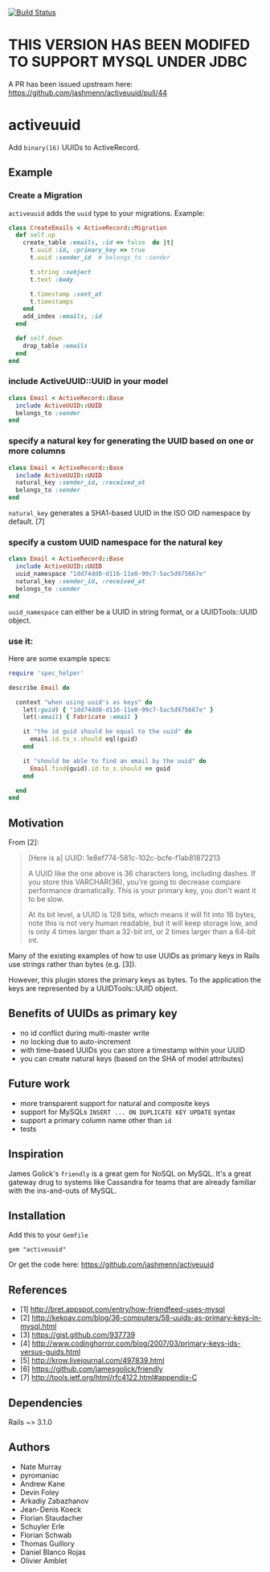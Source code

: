[![Build Status](https://travis-ci.org/jashmenn/activeuuid.png)](http://travis-ci.org/jashmenn/activeuuid)


# THIS VERSION HAS BEEN MODIFED TO SUPPORT MYSQL UNDER JDBC

A PR has been issued upstream here: https://github.com/jashmenn/activeuuid/pull/44

# activeuuid

Add `binary(16)` UUIDs to ActiveRecord.

## Example

### Create a Migration

`activeuuid` adds the `uuid` type to your migrations. Example:

```ruby
class CreateEmails < ActiveRecord::Migration
  def self.up
    create_table :emails, :id => false  do |t|
      t.uuid :id, :primary_key => true
      t.uuid :sender_id  # belongs_to :sender

      t.string :subject
      t.text :body

      t.timestamp :sent_at
      t.timestamps
    end
    add_index :emails, :id
  end

  def self.down
    drop_table :emails
  end
end
```

### include ActiveUUID::UUID in your model

```ruby
class Email < ActiveRecord::Base
  include ActiveUUID::UUID
  belongs_to :sender
end
```

### specify a natural key for generating the UUID based on one or more columns
```ruby
class Email < ActiveRecord::Base
  include ActiveUUID::UUID
  natural_key :sender_id, :received_at
  belongs_to :sender
end
```

`natural_key` generates a SHA1-based UUID in the ISO OID namespace by default. [7]

### specify a custom UUID namespace for the natural key
```ruby
class Email < ActiveRecord::Base
  include ActiveUUID::UUID
  uuid_namespace "1dd74dd0-d116-11e0-99c7-5ac5d975667e"
  natural_key :sender_id, :received_at
  belongs_to :sender
end
```

`uuid_namespace` can either be a UUID in string format, or a UUIDTools::UUID object.

### use it:
Here are some example specs:

```ruby
require 'spec_helper'

describe Email do

  context "when using uuid's as keys" do
    let(:guid) { "1dd74dd0-d116-11e0-99c7-5ac5d975667e" }
    let(:email) { Fabricate :email }

    it "the id guid should be equal to the uuid" do
      email.id.to_s.should eql(guid)
    end

    it "should be able to find an email by the uuid" do
      Email.find(guid).id.to_s.should == guid
    end

  end
end
```

## Motivation

From [2]:

> [Here is a] UUID:  1e8ef774-581c-102c-bcfe-f1ab81872213
>
> A UUID like the one above is 36 characters long, including dashes.  If you store this VARCHAR(36), you're going to decrease compare performance dramatically.  This is your primary key, you don't want it to be slow.
>
> At its bit level, a UUID is 128 bits, which means it will fit into
> 16 bytes, note this is not very human readable, but it will keep
> storage low, and is only 4 times larger than a 32-bit int, or 2
> times larger than a 64-bit int.

Many of the existing examples of how to use UUIDs as primary keys
in Rails use strings rather than bytes (e.g. [3]).

However, this plugin stores the primary keys as bytes. To the
application the keys are represented by a UUIDTools::UUID object.

## Benefits of UUIDs as primary key

* no id conflict during multi-master write
* no locking due to auto-increment
* with time-based UUIDs you can store a timestamp within your UUID
* you can create natural keys (based on the SHA of model attributes)

## Future work
* more transparent support for natural and composite keys
* support for MySQLs `INSERT ... ON DUPLICATE KEY UPDATE` syntax
* support a primary column name other than `id`
* tests

## Inspiration
James Golick's `friendly` is a great gem for NoSQL on MySQL. It's
a great gateway drug to systems like Cassandra for teams that are
already familiar with the ins-and-outs of MySQL.

## Installation

Add this to your `Gemfile`

    gem "activeuuid"

Or get the code here: https://github.com/jashmenn/activeuuid


## References
* [1] http://bret.appspot.com/entry/how-friendfeed-uses-mysql
* [2] http://kekoav.com/blog/36-computers/58-uuids-as-primary-keys-in-mysql.html
* [3] https://gist.github.com/937739
* [4] http://www.codinghorror.com/blog/2007/03/primary-keys-ids-versus-guids.html
* [5] http://krow.livejournal.com/497839.html
* [6] https://github.com/jamesgolick/friendly
* [7] http://tools.ietf.org/html/rfc4122.html#appendix-C

## Dependencies
Rails ~> 3.1.0

## Authors

- Nate Murray
- pyromaniac
- Andrew Kane
- Devin Foley
- Arkadiy Zabazhanov
- Jean-Denis Koeck
- Florian Staudacher
- Schuyler Erle
- Florian Schwab
- Thomas Guillory
- Daniel Blanco Rojas
- Olivier Amblet

